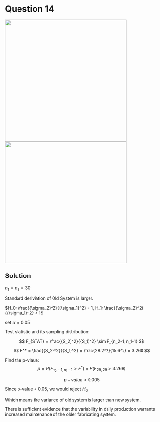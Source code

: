 # Question 14
<img src="https://github.com/user-attachments/assets/c722ae6a-a145-43b8-a4bf-c86e143a9a15" width = "400"></img>
<img src="https://github.com/user-attachments/assets/f98a7076-5813-41ed-9a6f-dccb622d8310" width = "400"></img>

## Solution
$n_1 = n_2 = 30$
 
Standard deriviation of Old System is larger.

$H_0: \frac{{\sigma_2}^2}{{\sigma_1}^2} = 1, H_1:  \frac{{\sigma_2}^2}{{\sigma_1}^2} < 1$

set $\alpha = 0.05$

Test statistic and its sampling distribution:

$$
F_{STAT} = \frac{{S_2}^2}{{S_1}^2} \sim F_{n_2-1, n_1-1}
$$

$$
F^* = \frac{{S_2}^2}{{S_1}^2} = \frac{28.2^2}{15.6^2} = 3.268
$$

Find the p-vlaue:
$$
p = P(F_{n_2-1, n_1-1}>F^*) = P(F_{29,29}>3.268)
$$

$$
p-value < 0.005
$$

Since p-value < 0.05, we would reject $H_0$

Which means the variance of old system is larger than new system.

There is sufficient evidence that the variability in daily production warrants increased maintenance of the older fabricating system.
